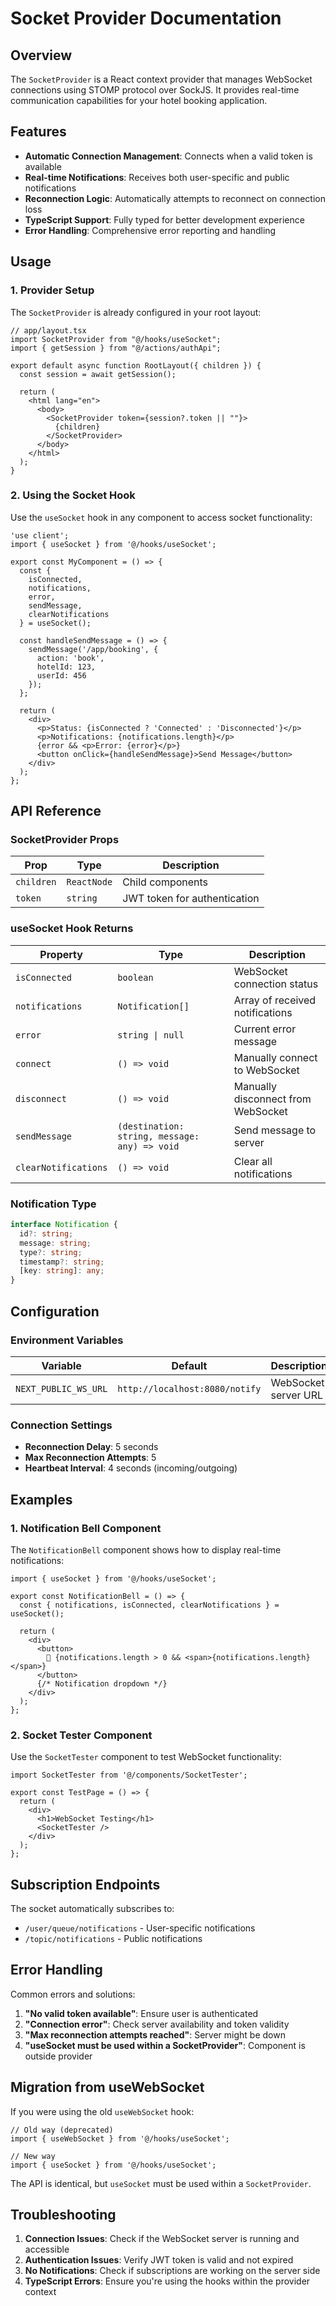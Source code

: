 # Socket Provider Documentation

## Overview

The `SocketProvider` is a React context provider that manages WebSocket connections using STOMP protocol over SockJS. It provides real-time communication capabilities for your hotel booking application.

## Features

- **Automatic Connection Management**: Connects when a valid token is available
- **Real-time Notifications**: Receives both user-specific and public notifications
- **Reconnection Logic**: Automatically attempts to reconnect on connection loss
- **TypeScript Support**: Fully typed for better development experience
- **Error Handling**: Comprehensive error reporting and handling

## Usage

### 1. Provider Setup

The `SocketProvider` is already configured in your root layout:

```tsx
// app/layout.tsx
import SocketProvider from "@/hooks/useSocket";
import { getSession } from "@/actions/authApi";

export default async function RootLayout({ children }) {
  const session = await getSession();
  
  return (
    <html lang="en">
      <body>
        <SocketProvider token={session?.token || ""}>
          {children}
        </SocketProvider>
      </body>
    </html>
  );
}
```

### 2. Using the Socket Hook

Use the `useSocket` hook in any component to access socket functionality:

```tsx
'use client';
import { useSocket } from '@/hooks/useSocket';

export const MyComponent = () => {
  const { 
    isConnected, 
    notifications, 
    error, 
    sendMessage, 
    clearNotifications 
  } = useSocket();

  const handleSendMessage = () => {
    sendMessage('/app/booking', {
      action: 'book',
      hotelId: 123,
      userId: 456
    });
  };

  return (
    <div>
      <p>Status: {isConnected ? 'Connected' : 'Disconnected'}</p>
      <p>Notifications: {notifications.length}</p>
      {error && <p>Error: {error}</p>}
      <button onClick={handleSendMessage}>Send Message</button>
    </div>
  );
};
```

## API Reference

### SocketProvider Props

| Prop | Type | Description |
|------|------|-------------|
| `children` | `ReactNode` | Child components |
| `token` | `string` | JWT token for authentication |

### useSocket Hook Returns

| Property | Type | Description |
|----------|------|-------------|
| `isConnected` | `boolean` | WebSocket connection status |
| `notifications` | `Notification[]` | Array of received notifications |
| `error` | `string \| null` | Current error message |
| `connect` | `() => void` | Manually connect to WebSocket |
| `disconnect` | `() => void` | Manually disconnect from WebSocket |
| `sendMessage` | `(destination: string, message: any) => void` | Send message to server |
| `clearNotifications` | `() => void` | Clear all notifications |

### Notification Type

```typescript
interface Notification {
  id?: string;
  message: string;
  type?: string;
  timestamp?: string;
  [key: string]: any;
}
```

## Configuration

### Environment Variables

| Variable | Default | Description |
|----------|---------|-------------|
| `NEXT_PUBLIC_WS_URL` | `http://localhost:8080/notify` | WebSocket server URL |

### Connection Settings

- **Reconnection Delay**: 5 seconds
- **Max Reconnection Attempts**: 5
- **Heartbeat Interval**: 4 seconds (incoming/outgoing)

## Examples

### 1. Notification Bell Component

The `NotificationBell` component shows how to display real-time notifications:

```tsx
import { useSocket } from '@/hooks/useSocket';

export const NotificationBell = () => {
  const { notifications, isConnected, clearNotifications } = useSocket();
  
  return (
    <div>
      <button>
        🔔 {notifications.length > 0 && <span>{notifications.length}</span>}
      </button>
      {/* Notification dropdown */}
    </div>
  );
};
```

### 2. Socket Tester Component

Use the `SocketTester` component to test WebSocket functionality:

```tsx
import SocketTester from '@/components/SocketTester';

export const TestPage = () => {
  return (
    <div>
      <h1>WebSocket Testing</h1>
      <SocketTester />
    </div>
  );
};
```

## Subscription Endpoints

The socket automatically subscribes to:

- `/user/queue/notifications` - User-specific notifications
- `/topic/notifications` - Public notifications

## Error Handling

Common errors and solutions:

1. **"No valid token available"**: Ensure user is authenticated
2. **"Connection error"**: Check server availability and token validity
3. **"Max reconnection attempts reached"**: Server might be down
4. **"useSocket must be used within a SocketProvider"**: Component is outside provider

## Migration from useWebSocket

If you were using the old `useWebSocket` hook:

```tsx
// Old way (deprecated)
import { useWebSocket } from '@/hooks/useSocket';

// New way
import { useSocket } from '@/hooks/useSocket';
```

The API is identical, but `useSocket` must be used within a `SocketProvider`.

## Troubleshooting

1. **Connection Issues**: Check if the WebSocket server is running and accessible
2. **Authentication Issues**: Verify JWT token is valid and not expired
3. **No Notifications**: Check if subscriptions are working on the server side
4. **TypeScript Errors**: Ensure you're using the hooks within the provider context
